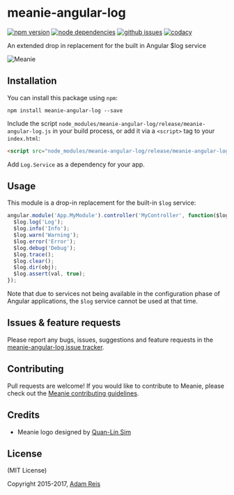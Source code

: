 # meanie-angular-log

[![npm version](https://img.shields.io/npm/v/meanie-angular-log.svg)](https://www.npmjs.com/package/meanie-angular-log)
[![node dependencies](https://david-dm.org/meanie/angular-log.svg)](https://david-dm.org/meanie/angular-log)
[![github issues](https://img.shields.io/github/issues/meanie/angular-log.svg)](https://github.com/meanie/angular-log/issues)
[![codacy](https://img.shields.io/codacy/4e1e3e31e0ed44759bea0cac8ef22d76.svg)](https://www.codacy.com/app/meanie/angular-log)


An extended drop in replacement for the built in Angular $log service

![Meanie](https://raw.githubusercontent.com/meanie/meanie/master/meanie-logo-full.png)

## Installation

You can install this package using `npm`:

```shell
npm install meanie-angular-log --save
```

Include the script `node_modules/meanie-angular-log/release/meanie-angular-log.js` in your build process, or add it via a `<script>` tag to your `index.html`:

```html
<script src="node_modules/meanie-angular-log/release/meanie-angular-log.js"></script>
```

Add `Log.Service` as a dependency for your app.

## Usage

This module is a drop-in replacement for the built-in `$log` service:

```js
angular.module('App.MyModule').controller('MyController', function($log) {
  $log.log('Log');
  $log.info('Info');
  $log.warn('Warning');
  $log.error('Error');
  $log.debug('Debug');
  $log.trace();
  $log.clear();
  $log.dir(obj);
  $log.assert(val, true);
});
```

Note that due to services not being available in the configuration phase of Angular applications, the `$log` service cannot be used at that time.

## Issues & feature requests

Please report any bugs, issues, suggestions and feature requests in the [meanie-angular-log issue tracker](https://github.com/meanie/angular-log/issues).

## Contributing

Pull requests are welcome! If you would like to contribute to Meanie, please check out the [Meanie contributing guidelines](https://github.com/meanie/meanie/blob/master/CONTRIBUTING.md).

## Credits

* Meanie logo designed by [Quan-Lin Sim](mailto:quan.lin.sim+meanie@gmail.com)

## License

(MIT License)

Copyright 2015-2017, [Adam Reis](http://adam.reis.nz)
